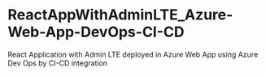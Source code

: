 # ReactAppWithAdminLTE_Azure-Web-App-DevOps-CI-CD
React Application with Admin LTE deployed in Azure Web App using Azure Dev Ops  by CI-CD integration